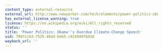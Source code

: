 ```yaml
---
content_type: external-resource
external_url: http://www.newyorker.com/tech/elements/power-politics-obamas-overdue-climate-change-speech
has_external_license_warning: true
license: https://en.wikipedia.org/wiki/All_rights_reserved
status: ''
title: 'Power Politics: Obama''s Overdue Climate-Change Speech'
uid: 7007ccb3-7525-464d-beb5-c8249497bd3d
wayback_url: ''
---
```

